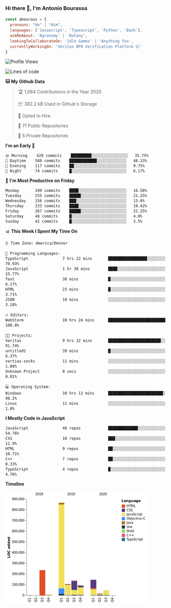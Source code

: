 ### Hi there 👋, I'm Antonio Bourassa

```javascript
const abourass = {
  pronouns: "He" | "Him",
  languages: ['Javascript', 'Typescript', 'Python', 'Bash'],
  askMeAbout: 'Agronomy' | 'Botany',
  lookingToCollaborateOn: 'Idle Games' | 'Anything fun',
  currentlyWorkingOn: 'Veritas BPO Verification Platform 😑'
}
```

<!--START_SECTION:waka-->
![Profile Views](http://img.shields.io/badge/Profile%20Views-0-blue)

![Lines of code](https://img.shields.io/badge/From%20Hello%20World%20I%27ve%20Written-10.3%20million%20lines%20of%20code-blue)

**🐱 My Github Data** 

> 🏆 1,684 Contributions in the Year 2020
 > 
> 📦 382.2 kB Used in Github's Storage 
 > 
> 💼 Opted to Hire
 > 
> 📜 71 Public Repositories
 > 
> 🔑 5 Private Repositories 

**I'm an Early 🐤** 

```text
🌞 Morning    429 commits    █████████░░░░░░░░░░░░░░░░   35.75% 
🌆 Daytime    580 commits    ████████████░░░░░░░░░░░░░   48.33% 
🌃 Evening    117 commits    ██░░░░░░░░░░░░░░░░░░░░░░░   9.75% 
🌙 Night      74 commits     █░░░░░░░░░░░░░░░░░░░░░░░░   6.17%

```
📅 **I'm Most Productive on Friday** 

```text
Monday       199 commits    ████░░░░░░░░░░░░░░░░░░░░░   16.58% 
Tuesday      255 commits    █████░░░░░░░░░░░░░░░░░░░░   21.25% 
Wednesday    156 commits    ███░░░░░░░░░░░░░░░░░░░░░░   13.0% 
Thursday     233 commits    ████░░░░░░░░░░░░░░░░░░░░░   19.42% 
Friday       267 commits    █████░░░░░░░░░░░░░░░░░░░░   22.25% 
Saturday     48 commits     █░░░░░░░░░░░░░░░░░░░░░░░░   4.0% 
Sunday       42 commits     █░░░░░░░░░░░░░░░░░░░░░░░░   3.5%

```


📊 **This Week I Spent My Time On** 

```text
⌚︎ Time Zone: America/Denver

💬 Programming Languages: 
TypeScript               7 hrs 22 mins       █████████████████░░░░░░░░   70.93% 
JavaScript               1 hr 38 mins        ████░░░░░░░░░░░░░░░░░░░░░   15.77% 
Text                     38 mins             █░░░░░░░░░░░░░░░░░░░░░░░░   6.17% 
HTML                     23 mins             █░░░░░░░░░░░░░░░░░░░░░░░░   3.71% 
JSON                     19 mins             ░░░░░░░░░░░░░░░░░░░░░░░░░   3.18%

🔥 Editors: 
WebStorm                 10 hrs 24 mins      █████████████████████████   100.0%

🐱‍💻 Projects: 
Veritas                  9 hrs 32 mins       ███████████████████████░░   91.74% 
untitled2                39 mins             █░░░░░░░░░░░░░░░░░░░░░░░░   6.37% 
vertias-socks            11 mins             ░░░░░░░░░░░░░░░░░░░░░░░░░   1.88% 
Unknown Project          0 secs              ░░░░░░░░░░░░░░░░░░░░░░░░░   0.01%

💻 Operating System: 
Windows                  10 hrs 13 mins      ████████████████████████░   98.2% 
Linux                    11 mins             ░░░░░░░░░░░░░░░░░░░░░░░░░   1.8%

```

**I Mostly Code in JavaScript** 

```text
JavaScript               46 repos            █████████████░░░░░░░░░░░░   54.76% 
CSS                      10 repos            ███░░░░░░░░░░░░░░░░░░░░░░   11.9% 
HTML                     9 repos             ██░░░░░░░░░░░░░░░░░░░░░░░   10.71% 
C++                      7 repos             ██░░░░░░░░░░░░░░░░░░░░░░░   8.33% 
TypeScript               4 repos             █░░░░░░░░░░░░░░░░░░░░░░░░   4.76%

```


**Timeline**

![Chart not found](https://github.com/Abourass/Abourass/blob/master/charts/bar_graph.png) 


<!--END_SECTION:waka-->

<!--
**Abourass/Abourass** is a ✨ _special_ ✨ repository because its `README.md` (this file) appears on your GitHub profile.

Here are some ideas to get you started:

- 🔭 I’m currently working on ...
- 🌱 I’m currently learning ...
- 👯 I’m looking to collaborate on ...
- 🤔 I’m looking for help with ...
- 💬 Ask me about ...
- 📫 How to reach me: ...
- 😄 Pronouns: ...
- ⚡ Fun fact: ...
-->
